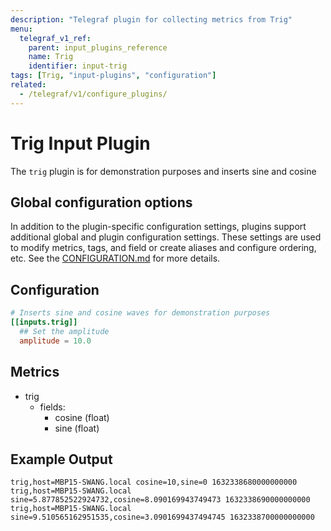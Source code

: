 ```yaml
---
description: "Telegraf plugin for collecting metrics from Trig"
menu:
  telegraf_v1_ref:
    parent: input_plugins_reference
    name: Trig
    identifier: input-trig
tags: [Trig, "input-plugins", "configuration"]
related:
  - /telegraf/v1/configure_plugins/
---
```


# Trig Input Plugin

The `trig` plugin is for demonstration purposes and inserts sine and cosine

## Global configuration options <!-- @/docs/includes/plugin_config.md -->

In addition to the plugin-specific configuration settings, plugins support
additional global and plugin configuration settings. These settings are used to
modify metrics, tags, and field or create aliases and configure ordering, etc.
See the [CONFIGURATION.md](/telegraf/v1/configuration/#plugins) for more details.

[CONFIGURATION.md]: ../../../docs/CONFIGURATION.md#plugins

## Configuration

```toml @sample.conf
# Inserts sine and cosine waves for demonstration purposes
[[inputs.trig]]
  ## Set the amplitude
  amplitude = 10.0
```

## Metrics

- trig
  - fields:
    - cosine (float)
    - sine (float)

## Example Output

```text
trig,host=MBP15-SWANG.local cosine=10,sine=0 1632338680000000000
trig,host=MBP15-SWANG.local sine=5.877852522924732,cosine=8.090169943749473 1632338690000000000
trig,host=MBP15-SWANG.local sine=9.510565162951535,cosine=3.0901699437494745 1632338700000000000
```
